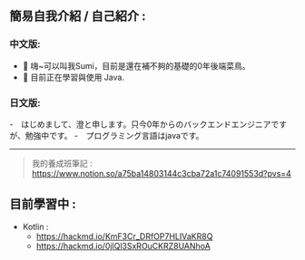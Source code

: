 ##  簡易自我介紹 / 自己紹介 :
### 中文版:
- 👋 嗨~可以叫我Sumi，目前是還在補不夠的基礎的0年後端菜鳥。
- 👀 目前正在學習與使用 Java.
### 日文版:
-　はじめまして、澄と申します。只今0年からのバックエンドエンジニアですが、勉強中です。
-　プログラミング言語はjavaです。

---
> 我的養成班筆記 : https://www.notion.so/a75ba14803144c3cba72a1c74091553d?pvs=4

##  目前學習中 :
- Kotlin :
  * https://hackmd.io/KmF3Cr_DRfOP7HLIVaKR8Q
  * https://hackmd.io/0jlQl3SxROuCKRZ8UANhoA


<!---
upash123/upash123 is a ✨ special ✨ repository because its `README.md` (this file) appears on your GitHub profile.
You can click the Preview link to take a look at your changes.
--->
